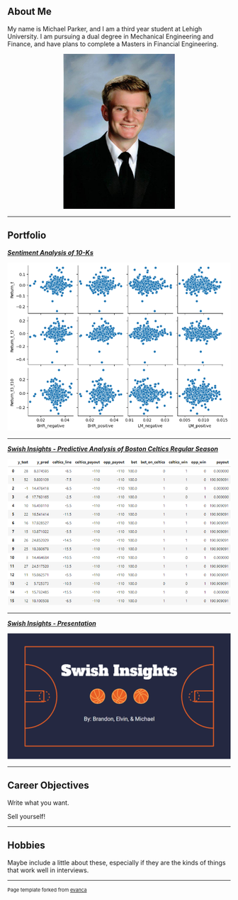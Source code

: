 ## About Me

My name is Michael Parker, and I am a third year student at Lehigh University. I am pursuing a dual degree in Mechanical Engineering and Finance, and have plans to complete a Masters in Financial Engineering. 

<!-- Upload your own photo and change the path -->

<p style="text-align:center;">
  <img class="img-circle" src="images/ProfilePicture.JPG?raw=true" width="50%">
</p>

---

## Portfolio

<!-- You can link to other websites, PDFs in this repo, and other pages in this repo -->

_**[Sentiment Analysis of 10-Ks](/midterm/report)**_


<img src="/midterm/output_31_1.png"/>

---


_**[Swish Insights - Predictive Analysis of Boston Celtics Regular Season](https://brandon4106.github.io/Fin_377_Swish_Insights/)**_

<img src="images/model_three.png?raw=true"/>

---

_**[Swish Insights - Presentation](/pdf/swish.pdf)**_

<img src="images/swishinsights.png?raw=true"/>

---

## Career Objectives

Write what you want. 

Sell yourself!

---

## Hobbies

Maybe include a little about these, especially if they are the kinds of things that work well in interviews.

---
<p style="font-size:11px">Page template forked from <a href="https://github.com/evanca/quick-portfolio">evanca</a></p>
<!-- Remove above link if you don't want to attibute -->
